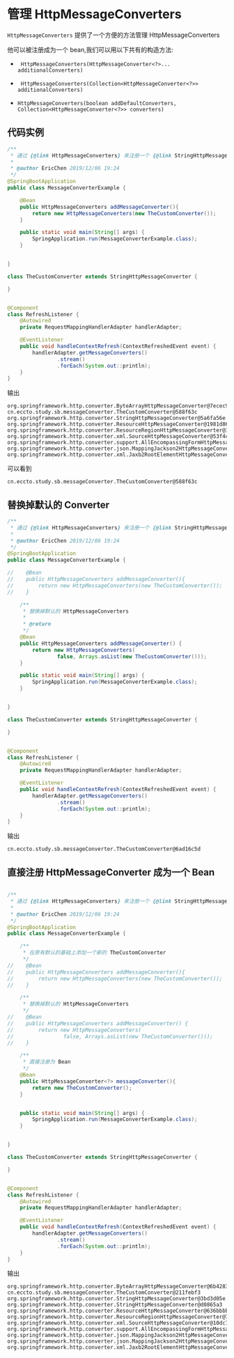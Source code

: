 # 管理 HttpMessageConverters

`HttpMessageConverters` 提供了一个方便的方法管理 HttpMessageConverters

他可以被注册成为一个 bean,我们可以用以下共有的构造方法:

- ```
   HttpMessageConverters(HttpMessageConverter<?>... additionalConverters)
  ```

- ```
   HttpMessageConverters(Collection<HttpMessageConverter<?>> additionalConverters)
  ```

- ```
  HttpMessageConverters(boolean addDefaultConverters, Collection<HttpMessageConverter<?>> converters)
  ```

## 代码实例

```java
/**
 * 通过 {@link HttpMessageConverters} 来注册一个 {@link StringHttpMessageConverter} 的实现类
 *
 * @author EricChen 2019/12/06 19:24
 */
@SpringBootApplication
public class MessageConverterExample {

    @Bean
    public HttpMessageConverters addMessageConverter(){
        return new HttpMessageConverters(new TheCustomConverter());
    }

    public static void main(String[] args) {
        SpringApplication.run(MessageConverterExample.class);
    }


}

class TheCustomConverter extends StringHttpMessageConverter {

}


@Component
class RefreshListener {
    @Autowired
    private RequestMappingHandlerAdapter handlerAdapter;

    @EventListener
    public void handleContextRefresh(ContextRefreshedEvent event) {
        handlerAdapter.getMessageConverters()
                .stream()
                .forEach(System.out::println);
    }
}
```

输出

```
org.springframework.http.converter.ByteArrayHttpMessageConverter@7ecec90d
cn.eccto.study.sb.messageConverter.TheCustomConverter@588f63c
org.springframework.http.converter.StringHttpMessageConverter@5a6fa56e
org.springframework.http.converter.ResourceHttpMessageConverter@1981d861
org.springframework.http.converter.ResourceRegionHttpMessageConverter@118ffcfd
org.springframework.http.converter.xml.SourceHttpMessageConverter@53f4c1e6
org.springframework.http.converter.support.AllEncompassingFormHttpMessageConverter@74174a23
org.springframework.http.converter.json.MappingJackson2HttpMessageConverter@6342d610
org.springframework.http.converter.xml.Jaxb2RootElementHttpMessageConverter@dc4a691
```

可以看到

```
cn.eccto.study.sb.messageConverter.TheCustomConverter@588f63c
```

## 替换掉默认的 Converter

```java
/**
 * 通过 {@link HttpMessageConverters} 来注册一个 {@link StringHttpMessageConverter} 的实现类
 *
 * @author EricChen 2019/12/06 19:24
 */
@SpringBootApplication
public class MessageConverterExample {

//    @Bean
//    public HttpMessageConverters addMessageConverter(){
//        return new HttpMessageConverters(new TheCustomConverter());
//    }

    /**
     * 替换掉默认的 HttpMessageConverters
     *
     * @return
     */
    @Bean
    public HttpMessageConverters addMessageConverter() {
        return new HttpMessageConverters(
                false, Arrays.asList(new TheCustomConverter()));
    }

    public static void main(String[] args) {
        SpringApplication.run(MessageConverterExample.class);
    }


}

class TheCustomConverter extends StringHttpMessageConverter {

}


@Component
class RefreshListener {
    @Autowired
    private RequestMappingHandlerAdapter handlerAdapter;

    @EventListener
    public void handleContextRefresh(ContextRefreshedEvent event) {
        handlerAdapter.getMessageConverters()
                .stream()
                .forEach(System.out::println);
    }
}
```

输出

```
cn.eccto.study.sb.messageConverter.TheCustomConverter@6ad16c5d

```

## 直接注册 HttpMessageConverter 成为一个 Bean

```java

/**
 * 通过 {@link HttpMessageConverters} 来注册一个 {@link StringHttpMessageConverter} 的实现类
 *
 * @author EricChen 2019/12/06 19:24
 */
@SpringBootApplication
public class MessageConverterExample {

    /**
     * 在原有默认的基础上添加一个新的 TheCustomConverter
     */
//    @Bean
//    public HttpMessageConverters addMessageConverter(){
//        return new HttpMessageConverters(new TheCustomConverter());
//    }

    /**
     * 替换掉默认的 HttpMessageConverters
     */
//    @Bean
//    public HttpMessageConverters addMessageConverter() {
//        return new HttpMessageConverters(
//                false, Arrays.asList(new TheCustomConverter()));
//    }

    /**
     * 直接注册为 Bean
     */
    @Bean
    public HttpMessageConverter<?> messageConverter(){
        return new TheCustomConverter();
    }


    public static void main(String[] args) {
        SpringApplication.run(MessageConverterExample.class);
    }


}

class TheCustomConverter extends StringHttpMessageConverter {

}


@Component
class RefreshListener {
    @Autowired
    private RequestMappingHandlerAdapter handlerAdapter;

    @EventListener
    public void handleContextRefresh(ContextRefreshedEvent event) {
        handlerAdapter.getMessageConverters()
                .stream()
                .forEach(System.out::println);
    }
}
```

输出

```
org.springframework.http.converter.ByteArrayHttpMessageConverter@6b4283c4
cn.eccto.study.sb.messageConverter.TheCustomConverter@211febf3
org.springframework.http.converter.StringHttpMessageConverter@3bd3d05e
org.springframework.http.converter.StringHttpMessageConverter@d0865a3
org.springframework.http.converter.ResourceHttpMessageConverter@636bbbbb
org.springframework.http.converter.ResourceRegionHttpMessageConverter@7eae3764
org.springframework.http.converter.xml.SourceHttpMessageConverter@10dc7d6
org.springframework.http.converter.support.AllEncompassingFormHttpMessageConverter@4f668f29
org.springframework.http.converter.json.MappingJackson2HttpMessageConverter@6aba5d30
org.springframework.http.converter.json.MappingJackson2HttpMessageConverter@716e431d
org.springframework.http.converter.xml.Jaxb2RootElementHttpMessageConverter@7e744f43
```

